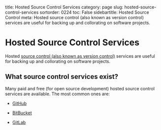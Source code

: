 title: Hosted Source Control Services
category: page
slug: hosted-source-control-services
sortorder: 0224
toc: False
sidebartitle: Hosted Source Control
meta: Hosted source control (also known as version control) services are useful for backing up and collorating on software projects.


# Hosted Source Control Services
Hosted [source control (also known as version control)](/source-control.html) 
services are useful for backing up and collorating on software projects.


## What source control services exist?
Many paid and free (for open source development) hosted source control 
services are available. The most common ones are:

* [GitHub](/github.html)

* [BitBucket](/bitbucket.html)

* [GitLab](/gitlab.html)
